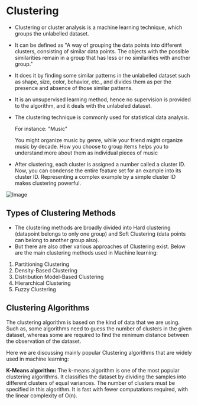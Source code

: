 # Clustering

- Clustering or cluster analysis is a machine learning technique, which groups the unlabelled dataset. 
- It can be defined as "A way of grouping the data points into different clusters, consisting of similar data points. The objects with the possible similarities remain in a group that has less or no similarities with another group."
- It does it by finding some similar patterns in the unlabelled dataset such as shape, size, color, behavior, etc., and divides them as per the presence and absence of those similar patterns.
- It is an unsupervised learning method, hence no supervision is provided to the algorithm, and it deals with the unlabeled dataset.
- The clustering technique is commonly used for statistical data analysis.

    For instance: "Music"

    You might organize music by genre, while your friend might organize music by decade. How you choose to group items helps you to understand more about them as individual pieces of music

- After clustering, each cluster is assigned a number called a cluster ID. Now, you can condense the entire feature set for an example into its cluster ID. Representing a complex example by a simple cluster ID makes clustering powerful.

![Image](https://codinghero.ai/wp-content/uploads/2021/04/Clustering.jpg.webp)
 
 ## Types of Clustering Methods
- The clustering methods are broadly divided into Hard clustering (datapoint belongs to only one group) and Soft Clustering (data points can belong to another group also). 
- But there are also other various approaches of Clustering exist. Below are the main clustering methods used in Machine learning:

1. Partitioning Clustering
2. Density-Based Clustering
3. Distribution Model-Based Clustering
4. Hierarchical Clustering
5. Fuzzy Clustering

## Clustering Algorithms
 
The clustering algorithm is based on the kind of data that we are using. Such as, some algorithms need to guess the number of clusters in the given dataset, whereas some are required to find the minimum distance between the observation of the dataset.

Here we are discussing mainly popular Clustering algorithms that are widely used in machine learning:

**K-Means algorithm:** The k-means algorithm is one of the most popular clustering algorithms. It classifies the dataset by dividing the samples into different clusters of equal variances. The number of clusters must be specified in this algorithm. It is fast with fewer computations required, with the linear complexity of O(n).
